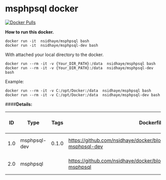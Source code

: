 msphpsql docker
=====================
[![Docker Pulls](https://img.shields.io/badge/docker%20pulls-10-blue.svg?maxAge=2592000)](https://hub.docker.com/r/nsidhaye/msphpsql-dev/)

**How to run this docker.**

	docker run -it  nsidhaye/msphpsql bash
    docker run -it  nsidhaye/msphpsql-dev bash

With attached your local directory to the docker.

	docker run --rm -it -v {Your_DIR_PATH}:/data  nsidhaye/msphpsql bash
    docker run --rm -it -v {Your_DIR_PATH}:/data  nsidhaye/msphpsql-dev bash

Example: 

	docker run --rm -it -v C:/opt/Docker:/data  nsidhaye/msphpsql bash
    docker run --rm -it -v C:/opt/Docker:/data  nsidhaye/msphpsql-dev bash

####**Details:**

ID | Type | Tags | Dockerfile | Docker Build Status
--- | --- | --- | --- | ---
1.0|msphpsql-dev|0.1.0| https://github.com/nsidhaye/docker/blob/master/msphpsql/Dockerfile-msphpsql-dev | [![Docker Build](https://img.shields.io/badge/Build-Passing-green.svg?maxAge=2592000)](https://hub.docker.com/r/nsidhaye/msphpsql-dev/)
2.0|msphpsql|| https://github.com/nsidhaye/docker/blob/master/msphpsql/Dockerfile-msphpsql | [![Docker Build](https://img.shields.io/badge/Build-Passing-green.svg?maxAge=2592000)](https://hub.docker.com/r/nsidhaye/msphpsql/)

